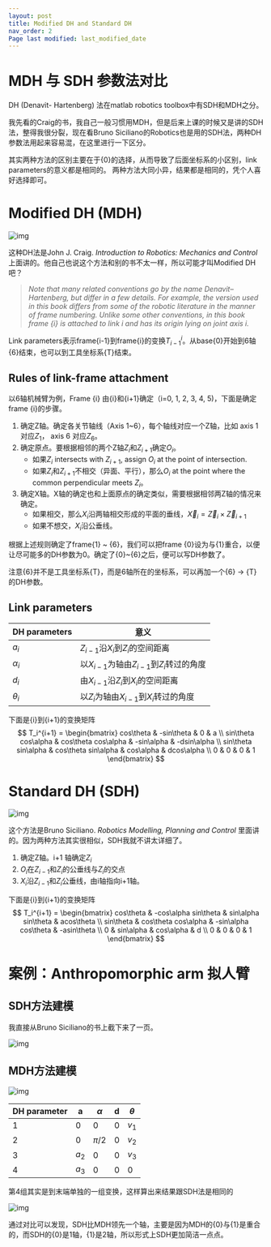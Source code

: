 ```yaml
---
layout: post
title: Modified DH and Standard DH
nav_order: 2
Page last modified: last_modified_date
---
```

# MDH 与 SDH  参数法对比

DH (Denavit- Hartenberg) 法在matlab robotics toolbox中有SDH和MDH之分。

我先看的Craig的书，我自己一般习惯用MDH，但是后来上课的时候又是讲的SDH法，整得我很分裂，现在看Bruno Siciliano的Robotics也是用的SDH法，两种DH参数法用起来容易混，在这里进行一下区分。

其实两种方法的区别主要在于{0}的选择，从而导致了后面坐标系的小区别，link parameters的意义都是相同的。 两种方法大同小异，结果都是相同的，凭个人喜好选择即可。

# Modified DH (MDH)

![img]({{site.url}}/assets/images/DH/Fig1.jpg)

这种DH法是John J. Craig. *Introduction to Robotics: Mechanics and Control* 上面讲的。他自己也说这个方法和别的书不太一样，所以可能才叫Modified DH吧？

> *Note that many related conventions go by the name Denavit–Hartenberg, but differ in a few details. For example, the version used in this book differs from some of the robotic literature in the manner of frame numbering. Unlike some other conventions, in this book frame {i} is attached to link i and has its origin lying on joint axis i.* 

Link parameters表示frame{i-1}到frame{i}的变换$T_{i-1}^i$。从base{0}开始到6轴{6}结束，也可以到工具坐标系{T}结束。

## Rules of link-frame attachment

以6轴机械臂为例，Frame {i} 由{i}和{i+1}确定（i=0, 1, 2, 3, 4, 5)，下面是确定 frame {i}的步骤。

1. 确定Z轴。确定各关节轴线（Axis 1~6），每个轴线对应一个Z轴，比如 axis 1 对应$Z_1$， axis 6 对应$Z_6$。
2. 确定原点。要根据相邻的两个Z轴$Z_i$和$Z_{i+1}$确定$O_i$。
    - 如果$Z_i$ intersects with $Z_{i+1}$, assign $O_i$ at the point of intersection.
    - 如果$Z_i$和$Z_{i+1}$不相交（异面、平行），那么$O_i$ at the point where the common perpendicular meets $Z_i$。
3. 确定X轴。X轴的确定也和上面原点的确定类似，需要根据相邻两Z轴的情况来确定。
    - 如果相交，那么$X_i$沿两轴相交形成的平面的垂线，$\vec X_i=\vec Z_i\times \vec Z_{i+1}$
    - 如果不想交，$X_i$沿公垂线。

根据上述规则确定了frame{1} ~ {6}，我们可以把frame {0}设为与{1}重合，以便让尽可能多的DH参数为0。确定了{0}~{6}之后，便可以写DH参数了。

注意{6}并不是工具坐标系{T}，而是6轴所在的坐标系，可以再加一个{6} -> {T}的DH参数。

## Link parameters

| DH parameters | 意义                                        |
| ------------- | ------------------------------------------- |
| $a_i$         | $Z_{i-1}$沿$X_i$到$Z_i$的空间距离           |
| $\alpha_i$    | 以$X_{i-1}$为轴由$Z_{i-1}$到$Z_i$转过的角度 |
| $d_i$         | 由$X_{i-1}$沿$Z_i$到$X_i$的空间距离         |
| $\theta_i$    | 以$Z_i$为轴由$X_{i-1}$到$X_i$转过的角度     |

下面是{i}到{i+1}的变换矩阵
$$
T_i^{i+1} = \begin{bmatrix}
cos\theta & -sin\theta & 0 & a \\
sin\theta cos\alpha & cos\theta cos\alpha & -sin\alpha & -dsin\alpha \\
sin\theta sin\alpha & cos\theta sin\alpha &  cos\alpha &  dcos\alpha \\
0 & 0 & 0 & 1
\end{bmatrix}
$$

# Standard DH (SDH)

![img]({{site.url}}/assets/images/DH/Fig2.jpg)

这个方法是Bruno Siciliano. *Robotics Modelling, Planning and Control* 里面讲的。因为两种方法其实很相似，SDH我就不讲太详细了。

1. 确定Z轴。i+1 轴确定$Z_i$
2. $O_i$在$Z_{i-1}$和$Z_i$的公垂线与$Z_i$的交点
3. $X_i$沿$Z_{i-1}$和$Z_i$公垂线，由i轴指向i+1轴。

下面是{i}到{i+1}的变换矩阵
$$
T_i^{i+1} = \begin{bmatrix}
cos\theta & -cos\alpha sin\theta & sin\alpha sin\theta & acos\theta \\
sin\theta & cos\theta cos\alpha & -sin\alpha cos\theta & -asin\theta \\
0 &  sin\alpha  &  cos\alpha &  d \\
0 & 0 & 0 & 1
\end{bmatrix}
$$



# 案例：Anthropomorphic arm 拟人臂

## SDH方法建模

我直接从Bruno Siciliano的书上截下来了一页。

![img]({{site.url}}/assets/images/DH/Fig3.png)




## MDH方法建模

![img]({{site.url}}/assets/images/DH/Fig4.png)


| DH parameter | a     | $\alpha$ | d    | $\theta$ |
| ------------ | ----- | -------- | ---- | -------- |
| 1            | 0     | 0        | 0    | $v_1$    |
| 2            | 0     | $\pi/2$  | 0    | $v_2$    |
| 3            | $a_2$ | 0        | 0    | $v_3$    |
| 4            | $a_3$ | 0        | 0    | 0        |

第4组其实是到末端单独的一组变换，这样算出来结果跟SDH法是相同的

![img]({{site.url}}/assets/images/DH/Fig5.png)


通过对比可以发现，SDH比MDH领先一个轴，主要是因为MDH的{0}与{1}是重合的，而SDH的{0}是1轴，{1}是2轴，所以形式上SDH更加简洁一点点。
